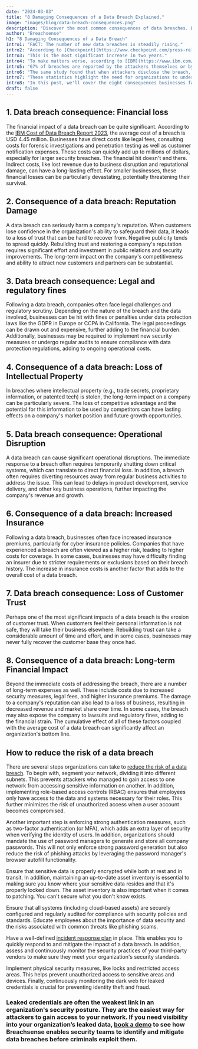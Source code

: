 ```yaml
---
date: "2024-03-03"
title: "8 Damaging Consequences of a Data Breach Explained."
image: "images/blog/data-breach-consequences.png"
description: "Discover the most common consequences of data breaches. Learn the consequences of a data breach and how to prevent them."
author: "Breachsense"
h1: "8 Damaging Consequences of a Data Breach"
intro1: "FACT: The number of new data breaches is steadily rising."
intro2: "According to [Checkpoint](https://www.checkpoint.com/press-releases/surge-in-cybercrime-check-point-2023-mid-year-security-report-reveals-8-spike-in-global-cyberattacks/), since the second quarter of last year, there's been an 8% surge in global weekly cyber attacks."
intro3: "This is the most significant increase in two years."
intro4: "To make matters worse, according to [IBM](https://www.ibm.com/reports/data-breach), only a third of companies discover data breaches through their own security teams."
intro5: "67% of breaches are reported by the attackers themselves or by a benign third party."
intro6: "The same study found that when attackers disclose the breach, it costs organizations close to USD 1 million more compared to when the breach is detected internally."
intro7: "These statistics highlight the need for organizations to understand both the short and long-term consequences of data breaches and the importance of effective[ prevention ](https://www.breachsense.com/blog/data-breach-prevention/) and [response](https://www.breachsense.com/blog/data-breach-response/) strategies."
intro8: "In this post, we'll cover the eight consequences businesses face when dealing with a data breach."
draft: false
---
```

## 1. Data breach consequence: Financial loss

The financial impact of a data breach can be quite significant. According to the [IBM Cost of Data Breach Report 2023](https://www.ibm.com/reports/data-breach), the average cost of a breach is USD 4.45 million. Businesses have direct costs like legal fees, consulting costs for forensic investigations and penetration testing as well as customer notification expenses. These costs can quickly add up to millions of dollars, especially for larger security breaches. The financial hit doesn't end there. Indirect costs, like lost revenue due to business disruption and reputational damage, can have a long-lasting effect. For smaller businesses, these financial losses can be particularly devastating, potentially threatening their survival.

## 2. Consequence of a data breach: Reputation Damage

A data breach can seriously harm a company's reputation. When customers lose confidence in the organization's ability to safeguard their data, it leads to a loss of trust that can be hard to recover from. Negative publicity tends to spread quickly. Rebuilding trust and restoring a company's reputation requires significant effort and investment in public relations and security improvements. The long-term impact on the company's competitiveness and ability to attract new customers and partners can be substantial.

## 3. Data breach consequence: Legal and regulatory fines

Following a data breach, companies often face legal challenges and regulatory scrutiny. Depending on the nature of the breach and the data involved, businesses can be hit with fines or penalties under data protection laws like the GDPR in Europe or CCPA in California. The legal proceedings can be drawn out and expensive, further adding to the financial burden. Additionally, businesses may be required to implement new security measures or undergo regular audits to ensure compliance with data protection regulations, adding to ongoing operational costs.

## 4. Consequence of a data breach: Loss of Intellectual Property

In breaches where intellectual property (e.g., trade secrets, proprietary information, or patented tech) is stolen, the long-term impact on a company can be particularly severe. The loss of competitive advantage and the potential for this information to be used by competitors can have lasting effects on a company's market position and future growth opportunities.

## 5. Data breach consequence: Operational Disruption

A data breach can cause significant operational disruptions. The immediate response to a breach often requires temporarily shutting down critical systems, which can translate to direct financial loss. In addition, a breach often requires diverting resources away from regular business activities to address the issue. This can lead to delays in product development, service delivery, and other key business operations, further impacting the company's revenue and growth.

## 6. Consequence of a data breach: Increased Insurance

Following a data breach, businesses often face increased insurance premiums, particularly for cyber insurance policies. Companies that have experienced a breach are often viewed as a higher risk, leading to higher costs for coverage. In some cases, businesses may have difficulty finding an insurer due to stricter requirements or exclusions based on their breach history. The increase in insurance costs is another factor that adds to the overall cost of a data breach.

## 7. Data breach consequence: Loss of Customer Trust

Perhaps one of the most significant impacts of a data breach is the erosion of customer trust. When customers feel their personal information is not safe, they will take their business elsewhere. Rebuilding trust can take a considerable amount of time and effort, and in some cases, businesses may never fully recover the customer base they once had.

## 8. Consequence of a data breach: Long-term Financial Impact

Beyond the immediate costs of addressing the breach, there are a number of long-term expenses as well. These include costs due to increased security measures, legal fees, and higher insurance premiums. The damage to a company's reputation can also lead to a loss of business, resulting in decreased revenue and market share over time. In some cases, the breach may also expose the company to lawsuits and regulatory fines, adding to the financial strain. The cumulative effect of all of these factors coupled with the average cost of a data breach can significantly affect an organization's bottom line.

## How to reduce the risk of a data breach

There are several steps organizations can take to [reduce the risk of a data breach](https://www.breachsense.com/blog/data-leak-prevention/). To begin with, segment your network, dividing it into different subnets. This prevents attackers who managed to gain access to one network from accessing sensitive information on another. In addition, implementing role-based access controls (RBAC) ensures that employees only have access to the data and systems necessary for their roles. This further minimizes the risk of unauthorized access when a user account becomes compromised.

Another important step is enforcing strong authentication measures, such as two-factor authentication (or MFA), which adds an extra layer of security when verifying the identity of users. In addition, organizations should mandate the use of password managers to generate and store all company passwords. This will not only enforce strong password generation but also reduce the risk of phishing attacks by leveraging the password manager's browser autofill functionality.

Ensure that sensitive data is properly encrypted while both at rest and in transit. In addition, maintaining an up-to-date asset inventory is essential to making sure you know where your sensitive data resides and that it's properly locked down. The asset inventory is also important when it comes to patching. You can't secure what you don't know exists.

Ensure that all systems (including cloud-based assets) are securely configured and regularly audited for compliance with security policies and standards. Educate employees about the importance of data security and the risks associated with common threats like phishing scams.

Have a well-defined [incident](https://www.breachsense.com/blog/data-breach-response-checklist/)[ response plan](https://www.breachsense.com/blog/data-breach-response-checklist/) in place. This enables you to quickly respond to and mitigate the impact of a data breach. In addition, assess and continuously monitor the security practices of your third-party vendors to make sure they meet your organization's security standards.

Implement physical security measures, like locks and restricted access areas. This helps prevent unauthorized access to sensitive areas and devices. Finally, continuously monitoring the dark web for leaked credentials is crucial for preventing identity theft and fraud.

### Leaked credentials are often the weakest link in an organization's security posture. They are the easiest way for attackers to gain access to your network. If you need visibility into your organization’s leaked data, [book a demo](https://www.breachsense.com/book-demo/) to see how Breachsense enables security teams to identify and mitigate data breaches before criminals exploit them.

